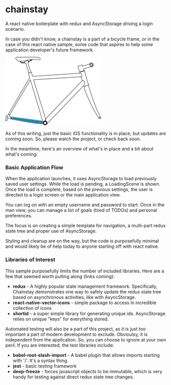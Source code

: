 # chainstay
A react native boilerplate with redux and AsyncStorage driving a login scenario.

In case you didn't know, a chainstay is a part of a bicycle frame, or in the case of this react native sample, some code that aspires to help some application developer's future framework.

![alt-text](https://raw.githubusercontent.com/ShawnBertini/chainstay/master/img/bike-frame-md-blue.png "Chainstay Logo")

As of this writing, just the basic iOS functionality is in place, but updates are coming soon.  So, please watch the project, or check back soon.

In the meantime, here's an overview of what's in place and
a bit about what's coming:

### Basic Application Flow
When the application launches, it uses AsyncStorage to load previously saved user settings.  While the load is pending, a LoadingScene is shown.  Once the load is complete, based on the previous settings, the user is directed to a login screen or the main application view.

You can log on with an empty username and password to start.  Once in the man view, you can manage a list of goals (tired of TODOs) and personal preferences.

The focus is on creating a simple template for navigation, a multi-part redux state tree and proper use of AsyncStorage.

Styling and cleanup are on the way, but the code is purposefully minimal and would likely be of help today to anyone starting off with react native.

### Libraries of Interest
This sample purposefully limits the number of included libraries.  Here are a few that seemed worth pulling along (links coming):

* **redux** - A highly popular state management framework. Specifically, Chainstay demonstrates one way to safely update the redux state tree based on asynchronous activities, like with AsyncStorage.
* **react-native-vector-icons** - simple package to access in incredible collection of icons
* **shortid** - a super simple library for generating unique ids.  AsyncStorage relies on unique "keys" for everything stored.

Automated testing will also be a part of this project, as it is just too important a part of modern development to exclude.  Obvioulsy, it is independent from the application.  So, you can choose to ignore at your own peril.  If you are interested, the test libraries include:

* **babel-root-slash-import** - A babel plugin that allows imports starting with '/'.  It's a syntax thing.
* **jest** - basic testing framework
* **deep-freeze** - forces javascript objects to be immutable, which is very handy for testing against direct redux state tree changes.
